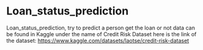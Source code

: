 # Loan_status_prediction
Loan_status_prediction, try to predict a person get the loan or not
data can be found in Kaggle under the name of Credit Risk Dataset
here is the link of the dataset: https://www.kaggle.com/datasets/laotse/credit-risk-dataset 
